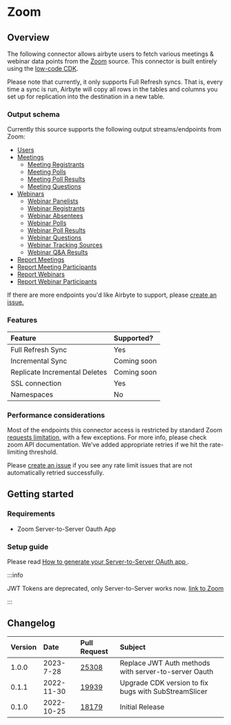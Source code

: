# Zoom

## Overview


The following connector allows airbyte users to fetch various meetings & webinar data points from the [Zoom](https://zoom.us) source. This connector is built entirely using the [low-code CDK](https://docs.airbyte.com/connector-development/config-based/low-code-cdk-overview/).

Please note that currently, it only supports Full Refresh syncs. That is, every time a sync is run, Airbyte will copy all rows in the tables and columns you set up for replication into the destination in a new table.

### Output schema

Currently this source supports the following output streams/endpoints from Zoom:

* [Users](https://marketplace.zoom.us/docs/api-reference/zoom-api/users/users)
* [Meetings](https://marketplace.zoom.us/docs/api-reference/zoom-api/meetings/meetings)
  * [Meeting Registrants](https://marketplace.zoom.us/docs/api-reference/zoom-api/meetings/meetingregistrants)
  * [Meeting Polls](https://marketplace.zoom.us/docs/api-reference/zoom-api/meetings/meetingpolls)
  * [Meeting Poll Results](https://marketplace.zoom.us/docs/api-reference/zoom-api/meetings/listpastmeetingpolls)
  * [Meeting Questions](https://marketplace.zoom.us/docs/api-reference/zoom-api/meetings/meetingregistrantsquestionsget)
* [Webinars](https://marketplace.zoom.us/docs/api-reference/zoom-api/webinars/webinars)
  * [Webinar Panelists](https://marketplace.zoom.us/docs/api-reference/zoom-api/webinars/webinarpanelists)
  * [Webinar Registrants](https://marketplace.zoom.us/docs/api-reference/zoom-api/webinars/webinarregistrants)
  * [Webinar Absentees](https://marketplace.zoom.us/docs/api-reference/zoom-api/webinars/webinarabsentees)
  * [Webinar Polls](https://marketplace.zoom.us/docs/api-reference/zoom-api/webinars/webinarpolls)
  * [Webinar Poll Results](https://marketplace.zoom.us/docs/api-reference/zoom-api/webinars/listpastwebinarpollresults)
  * [Webinar Questions](https://marketplace.zoom.us/docs/api-reference/zoom-api/webinars/webinarregistrantsquestionsget)
  * [Webinar Tracking Sources](https://marketplace.zoom.us/docs/api-reference/zoom-api/webinars/gettrackingsources)
  * [Webinar Q&A Results](https://marketplace.zoom.us/docs/api-reference/zoom-api/webinars/listpastwebinarqa)
* [Report Meetings](https://marketplace.zoom.us/docs/api-reference/zoom-api/reports/reportmeetingdetails)
* [Report Meeting Participants](https://marketplace.zoom.us/docs/api-reference/zoom-api/reports/reportmeetingparticipants)
* [Report Webinars](https://marketplace.zoom.us/docs/api-reference/zoom-api/reports/reportwebinardetails)
* [Report Webinar Participants](https://marketplace.zoom.us/docs/api-reference/zoom-api/reports/reportwebinarparticipants)

If there are more endpoints you'd like Airbyte to support, please [create an issue.](https://github.com/airbytehq/airbyte/issues/new/choose)

### Features

| Feature | Supported? |
| :--- | :--- |
| Full Refresh Sync | Yes |
| Incremental Sync | Coming soon |
| Replicate Incremental Deletes | Coming soon |
| SSL connection | Yes |
| Namespaces | No |

### Performance considerations

Most of the endpoints this connector access is restricted by standard Zoom [requests limitation](https://marketplace.zoom.us/docs/api-reference/rate-limits#rate-limit-changes), with a few exceptions. For more info, please check zoom API documentation. We’ve added appropriate retries if we hit the rate-limiting threshold.

Please [create an issue](https://github.com/airbytehq/airbyte/issues) if you see any rate limit issues that are not automatically retried successfully.

## Getting started

### Requirements

* Zoom Server-to-Server Oauth App

### Setup guide
Please read [How to generate your Server-to-Server OAuth app ](https://developers.zoom.us/docs/internal-apps/s2s-oauth/).

:::info

JWT Tokens are deprecated, only Server-to-Server works now. [link to Zoom](https://developers.zoom.us/docs/internal-apps/jwt-faq/)

:::


## Changelog

| Version | Date       | Pull Request                                             | Subject                                                                |
|:--------|:-----------|:---------------------------------------------------------| :--------------------------------------------------------------------- |
| 1.0.0   | 2023-7-28  | [25308](https://github.com/airbytehq/airbyte/pull/25308) | Replace JWT Auth methods with server-to-server Oauth |
| 0.1.1   | 2022-11-30 | [19939](https://github.com/airbytehq/airbyte/pull/19939) | Upgrade CDK version to fix bugs with SubStreamSlicer |
| 0.1.0   | 2022-10-25 | [18179](https://github.com/airbytehq/airbyte/pull/18179) | Initial Release                                                        |

